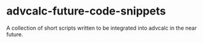 # advcalc-future-code-snippets
A collection of short scripts written to be integrated into advcalc in the near future.
